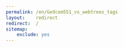 ```yaml
---
permalink: /en/Gedcom551_vs_webtrees_tags
layout:    redirect
redirect:  /
sitemap:
    exclude: yes
---
```

